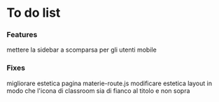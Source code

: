 <h1>To do list</h1>

<h3>Features</h3>

mettere la sidebar a scomparsa per gli utenti mobile

<h3>Fixes</h3>

migliorare estetica pagina materie-route.js
modificare estetica layout in modo che l'icona di classroom sia di fianco al titolo e non sopra
